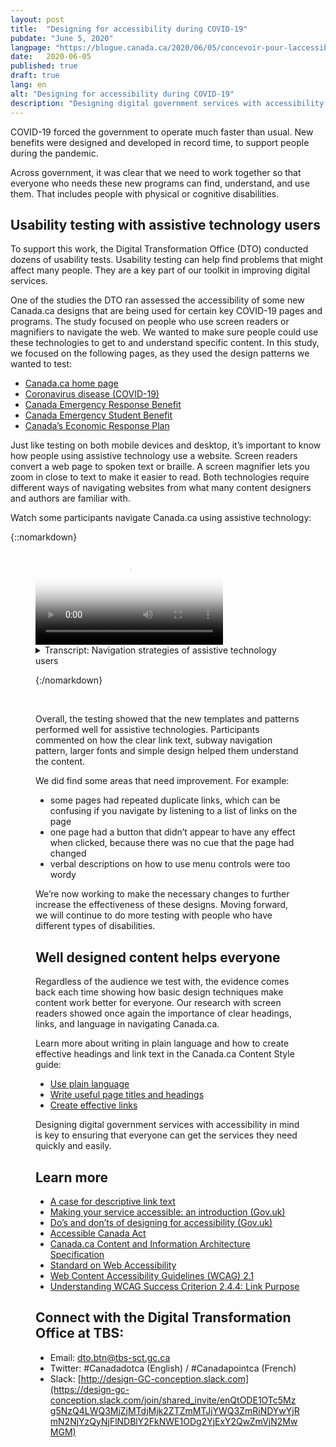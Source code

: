 ```yaml
---
layout: post
title:  "Designing for accessibility during COVID-19"
pubdate: "June 5, 2020"
langpage: "https://blogue.canada.ca/2020/06/05/concevoir-pour-laccessibilite.html"
date:   2020-06-05
published: true
draft: true
lang: en
alt: "Designing for accessibility during COVID-19"
description: "Designing digital government services with accessibility in mind is key to ensuring that everyone can get the services they need quickly and easily."
---
```


COVID-19 forced the government to operate much faster than usual. New benefits were designed and developed in record time, to support people during the pandemic. 

Across government, it was clear that we need to work together so that everyone who needs these new programs can find, understand, and use them. That includes people with physical or cognitive disabilities. 

## Usability testing with assistive technology users

To support this work, the Digital Transformation Office (DTO) conducted dozens of usability tests. Usability testing can help find problems that might affect many people. They are a key part of our toolkit in improving digital services. 

One of the studies the DTO ran assessed the accessibility of some new Canada.ca designs that are being used for certain key COVID-19 pages and programs. The study focused on people who use screen readers or magnifiers to navigate the web.  We wanted to make sure people could use these technologies to get to and understand specific content. In this study, we focused on the following pages, as they used the design patterns we wanted to test:

* [Canada.ca home page](https://www.canada.ca/en.html)
* [Coronavirus disease (COVID-19)](https://www.canada.ca/en/public-health/services/diseases/coronavirus-disease-covid-19.html?utm_campaign=not-applicable&utm_medium=vanity-url&utm_source=canada-ca_coronavirus) 
* [Canada Emergency Response Benefit](https://www.canada.ca/en/services/benefits/ei/cerb-application.html) 
* [Canada Emergency Student Benefit](https://www.canada.ca/en/revenue-agency/services/benefits/emergency-student-benefit.html) 
* [Canada’s Economic Response Plan](https://www.canada.ca/en/department-finance/economic-response-plan.html)

Just like testing on both mobile devices and desktop, it’s important to know how people using assistive technology use a website. Screen readers convert a web page to spoken text or braille. A screen magnifier lets you zoom in close to text to make it easier to read. Both technologies require different ways of navigating websites from what many content designers and authors are familiar with.
 
Watch some participants navigate Canada.ca using assistive technology:

{::nomarkdown}

<figure class="wb-mltmd wb-init video cc_on">
	<video poster="../images/assistive-tecth/poster.jpg" title="Assistive technology navigation strategies">
		<source type="video/mp4" src="../images/assistive-tech/assistive-tech-nav-1080x600-en.mp4" />
		<track src="#inline-captions" kind="captions" data-type="text/html" srclang="en" label="English" />
	</video>

<figcaption>
<details id="inline-captions">
				<summary>Transcript: Navigation strategies of assistive technology users</summary>

<p class="wet-boew-vd"><b>Title:</b> Some assistive technology navigation strategies on Canada.ca - May 2020</p>
<p class="wet-boew-vd"><b>Sub-title:</b> Participant ARCA-03 - JAWS user - Financial support from the Canada.ca homepage</p>
<p class="wet-boew-vd">(A screen capture of the Canada.ca homepage. We zoom in to see a window open above the page with the title "Links List". A list of links appears in the window, each link being highlighted as the participant says out loud what they are.)</p>
<p>
	<span class="wb-tmtxt" data-begin="8.34s" data-dur="04.03s"><b>Participant 1:</b> Now I can't use "Skip to main content", I</span>
	<span class="wb-tmtxt" data-begin="12.39s" data-dur="01.33s">don't really quite know what's there</span>
	<span class="wb-tmtxt" data-begin="13.74s" data-dur="01.63s">first so we'll have to have a look and see.</span>
</p>
<p class="wet-boew-vd">(<b>Caption:</b> Navigating by exploring the list of links on the page)</p>
 
<p>
	<span class="wb-tmtxt" data-begin="19.02s" data-dur="06.76s">Okay let's see, I see "Public pensions",</span>
	<span class="wb-tmtxt" data-begin="22.17s" data-dur="05.80s">"Get a passport"... Ah! Okay</span>
</p>
	
<p class="wet-boew-vd">("Coronavirus (COVID-19)" is highlighted)</p>	
<p>
	<span class="wb-tmtxt" data-begin="27.99s" data-dur="03.81s">Coronavirus - now there might be</span>
	<span class="wb-tmtxt" data-begin="31.82s" data-dur="01.91s">something there. You're talking about</span>
	<span class="wb-tmtxt" data-begin="33.75s" data-dur="01.99s">someone who's been laid off, so there</span>
	<span class="wb-tmtxt" data-begin="35.76s" data-dur="02.23s">might be something there. We'll come back</span>
	<span class="wb-tmtxt" data-begin="38.01s" data-dur="06.60s">to that in a minute.</span>
</p>
<p class="wet-boew-vd">("Get the support you need" is highlighted.)</p>
<p>
	<span class="wb-tmtxt" data-begin="44.63s" data-dur="02.48s">So I'm going to start with "Get the</span>
	<span class="wb-tmtxt" data-begin="47.13s" data-dur="02.83s">support you need" and see if it has</span>
	<span class="wb-tmtxt" data-begin="49.98s" data-dur="03.04s">anything that looks like at least a good</span>
	<span class="wb-tmtxt" data-begin="53.04s" data-dur="02.97s">place to start. So I'll go there.</span>
<p>
	<span class="wb-tmtxt" data-begin="54.97s" data-dur="02.00s"><b>Moderator:</b> OK</span>
</p>
<p class="wet-boew-vd">(Zooms out to show the page change to the Economic Response Plan.)</p>


<p class="wet-boew-vd"><b>Sub-title:</b> Participant ARCA-02 - JAWS user - Financial support from the Economic Response Plan</p>

<p class="wet-boew-vd">(Screen shot of a page entitled, "Canada's COVID-19 Economic Response Plan". A box moves down the page, highlighting different elements while a robotic voice (the screen reader) reads what's there.)</p>

<p>
<span class="wb-tmtxt" data-begin="61.00s" data-dur="02.14s"><b>Screen reader:</b> Get the support you need.</span>
<span class="wb-tmtxt" data-begin="62.01s" data-dur="02.85s">Canada's COVID-19 Economic Response Plan dash Canada.ca.</span>
<span class="wb-tmtxt" data-begin="65.18s" data-dur="01.44s">Language selection, heading level -</span>
</p>

<p class="wet-boew-vd">(The box highlights the page title, then continues down the page).</p>

<p>
<span class="wb-tmtxt" data-begin="66.0s" data-dur="02.00s">Canada's COVID-19 Economic Response Plan - Heading level 1.</span>
<span class="wb-tmtxt" data-begin="68.00s" data-dur="01.50s">The Government of Canada is taking immediate,</span>
<span class="wb-tmtxt" data-begin="69.50s" data-dur="01.50s">significant, decisive action to support</span>
<span class="wb-tmtxt" data-begin="71.00s" data-dur="01.50s">Canadians and businesses facing</span>
<span class="wb-tmtxt" data-begin="72.50s" data-dur="01.50s">hardship as a result of the global</span>
<span class="wb-tmtxt" data-begin="74.00s" data-dur="02.28s">COVID-19 outbreak.</span>
</p>

<p class="wet-boew-vd"><b>Caption:</b> Navigating by page element</p>

<p>
<span class="wb-tmtxt" data-begin="74.0s" data-dur="01.50s">Heading level 2 - On this page</span>
<span class="wb-tmtxt" data-begin="75.5s" data-dur="01.0s">List with 3 items</span>
<span class="wb-tmtxt" data-begin="76.50s" data-dur="01.5s">Bullet, same page link - Support for individuals. </span>
<span class="wb-tmtxt" data-begin="78.0s" data-dur="01.5s">Bullet, same page link - Support for businesses. </span>
<span class="wb-tmtxt" data-begin="79.50s" data-dur="01.5s">Bullet, same page link - Support for sectors. </span>
<span class="wb-tmtxt" data-begin="81.00s" data-dur="01.0s">List end. </span>
<span class="wb-tmtxt" data-begin="82.00s" data-dur="01.5s"><b>Participant 2:</b> I'm going to go to individuals,</span>
<span class="wb-tmtxt" data-begin="83.50s" data-dur="05.97s">Support for individuals.</span>
</p>

<p>
<span class="wb-tmtxt" data-begin="85.00s" data-dur="01.5s">It shouldn't be going too fast, </span>
<span class="wb-tmtxt" data-begin="86.5s" data-dur="05.0s">I'm an actual slow JAWS reader, compared to some. </span>
</p>

<p class="wet-boew-vd">(The selection box moves back up to the "Support for individuals" heading to the "Support for individuals" link)</p>

<p>
<span class="wb-tmtxt" data-begin="93.00s" data-dur="02.0s"><b>Screen reader:</b> Heading level 2 - Support for individuals.</span>
<span class="wb-tmtxt" data-begin="95.5s" data-dur="01.5s">Heading level 3 - Individuals and families.</span>
<span class="wb-tmtxt" data-begin="97.0s" data-dur="01.5s">List with 5 items.</span>
<span class="wb-tmtxt" data-begin="98.5s" data-dur="07.0s">Temporary wage top-up for low-income essential workers</span>
</p>


<p>
<span class="wb-tmtxt" data-begin="107.72s" data-dur="02.41s"><b>Participant 2:</b> Low-income essential… he's not an</span>
<span class="wb-tmtxt" data-begin="110.15s" data-dur="05.97s">essential worker is he? Didn't say in the instructions.</span>
</p>
<p>
<span class="wb-tmtxt" data-begin="115.25s" data-dur="05.97s"><b>Screen reader:</b> (Unintelligible).</span>
</p>

<p class="wet-boew-vd">(Selection moves down the other items in the list - Increasing the Canada Child Benefit, Special Goods and Services Tax credit payment, Extra time to file income tax returns, Mortgage payment deferral, then moves to a heading "People facing loss of income").</p>

<p>
<span class="wb-tmtxt" data-begin="121.0s" data-dur="02.5s">Heading level 3 - People facing loss of income</span>
<span class="wb-tmtxt" data-begin="123.5s" data-dur="01.50s"><b>Participant 2:</b> Ah!</span>
</p>

<p>
<span class="wb-tmtxt" data-begin="125.0s" data-dur="01.50s"><b>Screen reader:</b> List with 1 item. </span>
<span class="wb-tmtxt" data-begin="126.5s" data-dur="05.00s">Canada Emergency Response Benefit (CERB) - button collapsed.</span>
<span class="wb-tmtxt" data-begin="131.5s" data-dur="05.00s">Heading level 3 - Indigenous peoples.</span>
</p>

<p class="wet-boew-vd">(Selection moves from the "Indigenous peoples" ).</p>

<p>
<span class="wb-tmtxt" data-begin="136.5s" data-dur="03.00s">Canada Emergency Response Benefit (CERB) - button expanded.</span>
</p>

<p>
<span class="wb-tmtxt" data-begin="139.61s" data-dur="03.17s"><b>Participant 2:</b> It's a collapsed link so it</span>
<span class="wb-tmtxt" data-begin="142.8s" data-dur="02.07s">actually expanded which is good - it worked.</span>
<span class="wb-tmtxt" data-begin="144.89s" data-dur="03.97s">Because they don't always work.</span>
</p>


<p>
<span class="wb-tmtxt" data-begin="148.89s" data-dur="05.97s"><b>Screen reader:</b> We will provide a taxable benefit of $2000 every 4 weeks...</span>
</p>

<p class="wet-boew-vd"><b>Sub-title:</b> Participant ARCA-05 - Windows Magnifier user - When to re-apply for CERB.</p>


<p>
<span class="wb-tmtxt" data-begin="156.97s" data-dur="02.48s"><b>Participant 3:</b> OK I just go to re-apply and see what</span>
<span class="wb-tmtxt" data-begin="159.47s" data-dur="02.11s">the instructions say if I go from there.</span>
</p>


<p>
<span class="wb-tmtxt" data-begin="161.6s" data-dur="01.44s">It's right underneath there</span>
<span class="wb-tmtxt" data-begin="163.06s" data-dur="02.75s">anyway "If your situation continues you</span>
<span class="wb-tmtxt" data-begin="165.83s" data-dur="05.97s">should apply for the...</span>
</p>

<p class="wet-boew-vd">(Pointer moves around the screen, looking for more detail).</p>



<p>
<span class="wb-tmtxt" data-begin="175.3s" data-dur="02.96s">So I'm not sure because it's not saying</span>
<span class="wb-tmtxt" data-begin="178.28s" data-dur="02.35s">right here where I'd expect it to be when</span>
<span class="wb-tmtxt" data-begin="180.65s" data-dur="01.69s">I should apply for May 10th. It's just</span>
<span class="wb-tmtxt" data-begin="182.36s" data-dur="01.81s">saying that I should re-apply every 4</span>
<span class="wb-tmtxt" data-begin="184.19s" data-dur="03.34s">weeks. Unless I missed it I don't see it here.</span>
</p>

<p class="wet-boew-vd">Caption: Uses the side menu to orient himself.</p>
<p class="wet-boew-vd">(Pointer moves to the Section menu at the right of the screen).</p>

<span class="wb-tmtxt" data-begin="187.55s" data-dur="04.90s">Yeah: "Who can apply," "How to apply…" Shows me</span>
<span class="wb-tmtxt" data-begin="192.47s" data-dur="01.74s">that I'm actually on, "Keep getting my</span>
<span class="wb-tmtxt" data-begin="194.23s" data-dur="02.84s">payments." So I feel like</span>
<span class="wb-tmtxt" data-begin="197.09s" data-dur="05.97s">I'm in the right spot. Oh! There it is!</span>

<p class="wet-boew-vd">(Pointer moves to below the "Determine when to apply" link).</p>

<p class="wet-boew-vd"><b>Sub-title:</b> Participant ARCA-04 - NVDA user - Contact about CERB.</p>

<p class="wet-boew-vd">(Screen capture of a page entitled "Applying for CERB with CRA: How to Apply". The page has a menu on the right labeled "Sections". A selection box moves around the elements on the page. Screen reader is audible throughout the video, but is unintelligible)</p>

<p>
<span class="wb-tmtxt" data-begin="218.00s" data-dur="04.0s"><b>Participant 4:</b> Ah! Contact us about CERB. Hey! Let's try that!</span>
</p>

<p class="wet-boew-vd">(New page loads entitled "Contact us about CERB", Different elements of the page get highlighted while a robotic voice reads through items too quickly to understand.)</p>


<p>
<span class="wb-tmtxt" data-begin="222.00s" data-dur="15.0s"><b>Screen reader:</b> (Unintelligible)</span>
</p>
<p>
<span class="wb-tmtxt" data-begin="243.00s" data-dur="6.0s"><b>Participant 4:</b> You've got to contact the department you applied with, that's good.</span>
</p>

<p class="wet-boew-vd">(The selection box moves down to "If you applied for CERB with the CRA". That expands, revealing 3 sub-items. The selection moves to the first, which is "Ask about the status of your CERB payment". That opens to reveal "Contact the CRA at 1-800-959-8281".)</p>


<p>
<span class="wb-tmtxt" data-begin="256.00s" data-dur="10.0s">1-800-959-8281. Oh, that's the normal CRA number.</span>
</p>


</details>
</figcaption>

{:/nomarkdown}

<br/>

Overall, the testing showed that the new templates and patterns performed well for assistive technologies. Participants commented on how the clear link text, subway navigation pattern, larger fonts and simple design helped them understand the content.

We did find some areas that need improvement. For example:
* some pages had repeated duplicate links, which can be confusing if you navigate by listening to a list of links on the page
* one page had a button that didn’t appear to have any effect when clicked, because there was no cue that the page had changed 
* verbal descriptions on how to use menu controls were too wordy

We’re now working to make the necessary changes to further increase the effectiveness of these designs. Moving forward, we will continue to do more testing with people who have different types of disabilities. 

## Well designed content helps everyone

Regardless of the audience we test with, the evidence comes back each time showing how basic design techniques make content work better for everyone. Our research with screen readers showed once again the importance of clear headings, links, and language in navigating Canada.ca. 

Learn more about writing in plain language and how to create effective headings and link text in the Canada.ca Content Style guide:
* [Use plain language](https://www.canada.ca/en/treasury-board-secretariat/services/government-communications/canada-content-style-guide.html#toc6) 
* [Write useful page titles and headings](https://www.canada.ca/en/treasury-board-secretariat/services/government-communications/canada-content-style-guide.html#wp5-1)
* [Create effective links](https://www.canada.ca/en/treasury-board-secretariat/services/government-communications/canada-content-style-guide.html#toc11)

Designing digital government services with accessibility in mind is key to ensuring that everyone can get the services they need quickly and easily. 

## Learn more

* [A case for descriptive link text](https://blog.canada.ca/2020/05/26/descriptive-link-text.html)
* [Making your service accessible: an introduction (Gov.uk)](https://www.gov.uk/service-manual/helping-people-to-use-your-service/making-your-service-accessible-an-introduction)
* [Do’s and don’ts of designing for accessibility (Gov.uk)](https://accessibility.blog.gov.uk/2016/09/02/dos-and-donts-on-designing-for-accessibility/)
* [Accessible Canada Act](https://laws-lois.justice.gc.ca/eng/acts/A-0.6/)
* [Canada.ca Content and Information Architecture Specification](https://www.canada.ca/en/treasury-board-secretariat/services/government-communications/canada-content-information-architecture-specification.html)
* [Standard on Web Accessibility](https://www.tbs-sct.gc.ca/pol/doc-eng.aspx?id=23601)
* [Web Content Accessibility Guidelines (WCAG) 2.1](https://www.w3.org/TR/WCAG21/)
* [Understanding WCAG Success Criterion 2.4.4: Link Purpose](https://www.w3.org/WAI/WCAG21/Understanding/link-purpose-in-context.html)

## Connect with the Digital Transformation Office at TBS:
* Email: [dto.btn@tbs-sct.gc.ca](mailto:dto.btn@tbs-sct.gc.ca)
* Twitter: #Canadadotca (English) / #Canadapointca (French)
* Slack: [http://design-GC-conception.slack.com](https://design-gc-conception.slack.com/join/shared_invite/enQtODE1OTc5Mzg5NzQ4LWQ3MjZjMTdjMjk2ZTZmMTJjYWQ3ZmRiNDYwYjRmN2NjYzQyNjFlNDBlY2FkNWE1ODg2YjExY2QwZmVjN2MwMGM)
